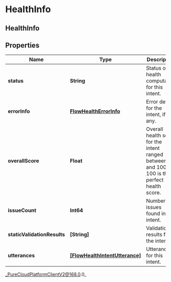 # HealthInfo

## HealthInfo

## Properties

|Name | Type | Description | Notes|
|------------ | ------------- | ------------- | -------------|
| **status** | **String** | Status of health computation for this intent. | [optional] |
| **errorInfo** | [**FlowHealthErrorInfo**](FlowHealthErrorInfo) | Error details for the intent, if any. | [optional] |
| **overallScore** | **Float** | Overall health score for the intent ranged between 0 and 100 as 100 is the perfect health score. | [optional] |
| **issueCount** | **Int64** | Number of issues found in the intent. | [optional] |
| **staticValidationResults** | **[String]** | Validation results for the intent. | [optional] |
| **utterances** | [**[FlowHealthIntentUtterance]**]([FlowHealthIntentUtterance]) | Utterances for this intent. | [optional] |



_PureCloudPlatformClientV2@168.0.0_
